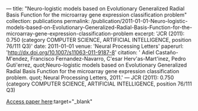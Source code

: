 —
title: "Neuro-logistic models based on Evolutionary Generalized Radial Basis Function for the microarray gene expression classification problem"
collection: publications
permalink: /publication/2011-01-01-Neuro-logistic-models-based-on-Evolutionary-Generalized-Radial-Basis-Function-for-the-microarray-gene-expression-classification-problem
excerpt: 'JCR (2011): 0.750 (category COMPUTER SCIENCE, ARTIFICIAL INTELLIGENCE, position 76/111 Q3)'
date: 2011-01-01
venue: 'Neural Processing Letters'
paperurl: 'http://dx.doi.org/10.1007/s11063-011-9187-8'
citation: ' Adiel Castaño-M&apos;endez,  Francisco Fernandez-Navarro,  C&apos;esar Herv&apos;as-Mart&apos;inez,  Pedro Guti&apos;errez,    quot;Neuro-logistic models based on Evolutionary Generalized Radial Basis Function for the microarray gene expression classification problem.   quot; Neural Processing Letters, 2011.'
—
JCR (2011): 0.750 (category COMPUTER SCIENCE, ARTIFICIAL INTELLIGENCE, position 76/111 Q3)

[Access paper here](http://dx.doi.org/10.1007/s11063-011-9187-8):target="_blank"